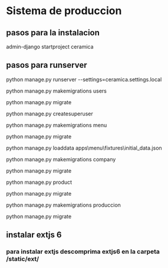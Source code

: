 # Sistema de produccion
## pasos para la instalacion
admin-django startproject ceramica
## pasos para runserver

python manage.py runserver --settings=ceramica.settings.local

python manage.py makemigrations users

python manage.py migrate

python manage.py createsuperuser

python manage.py makemigrations menu

python manage.py migrate

python manage.py loaddata apps\menu\fixtures\initial_data.json

python manage.py makemigrations company

python manage.py migrate

python manage.py product

python manage.py migrate

python manage.py makemigrations produccion

python manage.py migrate

## instalar extjs 6
### para instalar extjs descomprima extjs6  en la carpeta /static/ext/
